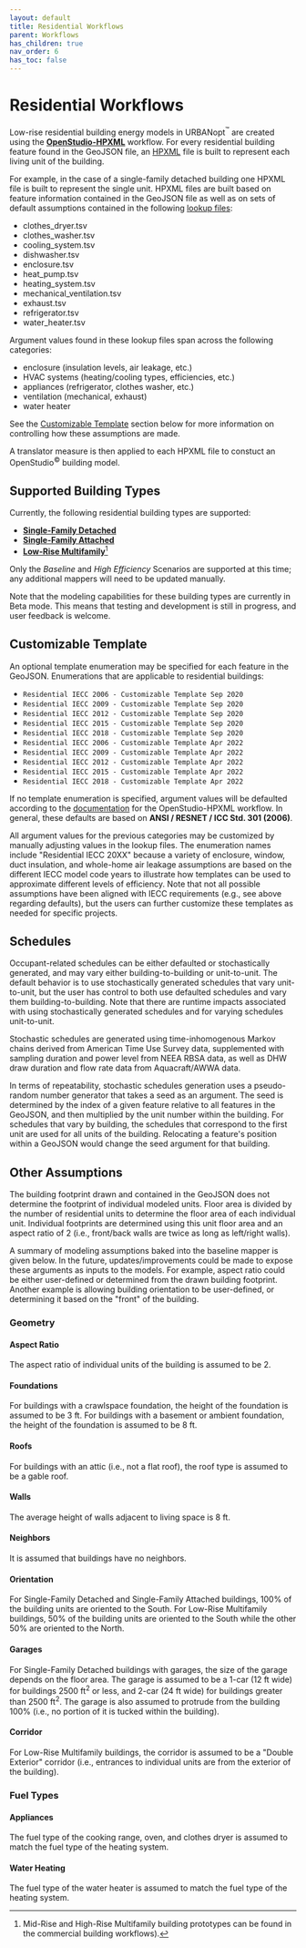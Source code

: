 ```yaml
---
layout: default
title: Residential Workflows
parent: Workflows
has_children: true
nav_order: 6
has_toc: false
---
```


# Residential Workflows

Low-rise residential building energy models in URBANopt<sup>&trade;</sup> are created using the [**OpenStudio-HPXML**](https://github.com/NREL/OpenStudio-HPXML) workflow.
For every residential building feature found in the GeoJSON file, an [HPXML](https://hpxml.nrel.gov) file is built to represent each living unit of the building.

For example, in the case of a single-family detached building one HPXML file is built to represent the single unit.
HPXML files are built based on feature information contained in the GeoJSON file as well as on sets of default assumptions contained in the following [lookup files](https://github.com/urbanopt/urbanopt-example-geojson-project/tree/develop/example_project/mappers/residential):

* clothes_dryer.tsv
* clothes_washer.tsv
* cooling_system.tsv
* dishwasher.tsv
* enclosure.tsv
* heat_pump.tsv
* heating_system.tsv
* mechanical_ventilation.tsv
* exhaust.tsv
* refrigerator.tsv
* water_heater.tsv

Argument values found in these lookup files span across the following categories:

* enclosure (insulation levels, air leakage, etc.)
* HVAC systems (heating/cooling types, efficiencies, etc.)
* appliances (refrigerator, clothes washer, etc.)
* ventilation (mechanical, exhaust)
* water heater

See the [Customizable Template](#customizable-template) section below for more information on controlling how these assumptions are made.

A translator measure is then applied to each HPXML file to constuct an OpenStudio<sup>&copy;</sup> building model.

## Supported Building Types

Currently, the following residential building types are supported:

- [**Single-Family Detached**](./single_family_detached)
- [**Single-Family Attached**](./single_family_attached)
- [**Low-Rise Multifamily**](./multifamily)[^1]

Only the *Baseline* and *High Efficiency* Scenarios are supported at this time; any additional mappers will need to be updated manually.

Note that the modeling capabilities for these building types are currently in Beta mode.
This means that testing and development is still in progress, and user feedback is welcome.

[^1]: Mid-Rise and High-Rise Multifamily building prototypes can be found in the commercial building workflows).

## Customizable Template

An optional template enumeration may be specified for each feature in the GeoJSON.
Enumerations that are applicable to residential buildings:

- `Residential IECC 2006 - Customizable Template Sep 2020`
- `Residential IECC 2009 - Customizable Template Sep 2020`
- `Residential IECC 2012 - Customizable Template Sep 2020`
- `Residential IECC 2015 - Customizable Template Sep 2020`
- `Residential IECC 2018 - Customizable Template Sep 2020`
- `Residential IECC 2006 - Customizable Template Apr 2022`
- `Residential IECC 2009 - Customizable Template Apr 2022`
- `Residential IECC 2012 - Customizable Template Apr 2022`
- `Residential IECC 2015 - Customizable Template Apr 2022`
- `Residential IECC 2018 - Customizable Template Apr 2022`

If no template enumeration is specified, argument values will be defaulted according to the [documentation](https://openstudio-hpxml.readthedocs.io/en/latest/workflow_inputs.html) for the OpenStudio-HPXML workflow.
In general, these defaults are based on **ANSI / RESNET / ICC Std. 301 (2006)**.

All argument values for the previous categories may be customized by manually adjusting values in the lookup files.
The enumeration names include "Residential IECC 20XX" because a variety of enclosure, window, duct insulation, and whole-home air leakage assumptions are based on the different IECC model code years to illustrate how templates can be used to approximate different levels of efficiency.
Note that not all possible assumptions have been aligned with IECC requirements (e.g., see above regarding defaults), but the users can further customize these templates as needed for specific projects.

## Schedules

Occupant-related schedules can be either defaulted or stochastically generated, and may vary either building-to-building or unit-to-unit.
The default behavior is to use stochastically generated schedules that vary unit-to-unit, but the user has control to both use defaulted schedules and vary them building-to-building.
Note that there are runtime impacts associated with using stochastically generated schedules and for varying schedules unit-to-unit.

Stochastic schedules are generated using time-inhomogenous Markov chains derived from American Time Use Survey data, supplemented with sampling duration and power level from NEEA RBSA data, as well as DHW draw duration and flow rate data from Aquacraft/AWWA data.

In terms of repeatability, stochastic schedules generation uses a pseudo-random number generator that takes a seed as an argument.
The seed is determined by the index of a given feature relative to all features in the GeoJSON, and then multiplied by the unit number within the building.
For schedules that vary by building, the schedules that correspond to the first unit are used for all units of the building.
Relocating a feature's position within a GeoJSON would change the seed argument for that building.

## Other Assumptions

The building footprint drawn and contained in the GeoJSON does not determine the footprint of individual modeled units.
Floor area is divided by the number of residential units to determine the floor area of each individual unit.
Individual footprints are determined using this unit floor area and an aspect ratio of 2 (i.e., front/back walls are twice as long as left/right walls).

A summary of modeling assumptions baked into the baseline mapper is given below.
In the future, updates/improvements could be made to expose these arguments as inputs to the models.
For example, aspect ratio could be either user-defined or determined from the drawn building footprint.
Another example is allowing building orientation to be user-defined, or determining it based on the "front" of the building.

### Geometry

#### Aspect Ratio
The aspect ratio of individual units of the building is assumed to be 2.

#### Foundations
For buildings with a crawlspace foundation, the height of the foundation is assumed to be 3 ft.
For buildings with a basement or ambient foundation, the height of the foundation is assumed to be 8 ft.

#### Roofs
For buildings with an attic (i.e., not a flat roof), the roof type is assumed to be a gable roof.

#### Walls
The average height of walls adjacent to living space is 8 ft.

#### Neighbors
It is assumed that buildings have no neighbors.

#### Orientation
For Single-Family Detached and Single-Family Attached buildings, 100% of the building units are oriented to the South.
For Low-Rise Multifamily buildings, 50% of the building units are oriented to the South while the other 50% are oriented to the North.

#### Garages
For Single-Family Detached buildings with garages, the size of the garage depends on the floor area.
The garage is assumed to be a 1-car (12 ft wide) for buildings 2500 ft<sup>2</sup> or less, and 2-car (24 ft wide) for buildings greater than 2500 ft<sup>2</sup>.
The garage is also assumed to protrude from the building 100% (i.e., no portion of it is tucked within the building).

#### Corridor
For Low-Rise Multifamily buildings, the corridor is assumed to be a "Double Exterior" corridor (i.e., entrances to individual units are from the exterior of the building).

### Fuel Types

#### Appliances
The fuel type of the cooking range, oven, and clothes dryer is assumed to match the fuel type of the heating system.

#### Water Heating
The fuel type of the water heater is assumed to match the fuel type of the heating system.